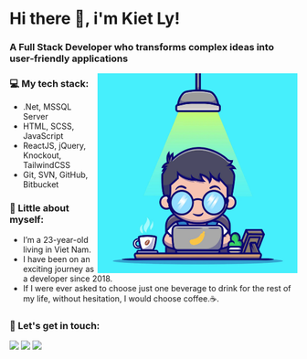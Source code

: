 # Hi there 👋, i'm Kiet Ly!

### A Full Stack Developer who transforms complex ideas into user-friendly applications

<img width="350" height="350" align="right" alt="avatar" src="https://github.com/kietly2k/kietly2k/blob/main/Programmer.png" />

### 💻 My tech stack:
- .Net, MSSQL Server
- HTML, SCSS, JavaScript
- ReactJS, jQuery, Knockout, TailwindCSS
- Git, SVN, GitHub, Bitbucket

### 🧑 Little about myself:
- I’m a 23-year-old living in Viet Nam.
- I have been on an exciting journey as a developer since 2018.
- If I were ever asked to choose just one beverage to drink for the rest of my life, without hesitation, I would choose coffee.☕.

### 🤗 Let's get in touch:

[<img src="https://img.shields.io/badge/Gmail-D14836?style=for-the-badge&logo=gmail&logoColor=white">](mailto:kietly2k@gmail.com)
[<img src="https://img.shields.io/badge/linkedin-%230077B5.svg?&style=for-the-badge&logo=linkedin&logoColor=white">](https://www.linkedin.com/in/h%C3%B9ng-ki%E1%BB%87t-l%C3%BD-9a38b9282/)
[<img src="https://img.shields.io/badge/facebook-%231877F2.svg?&style=for-the-badge&logo=facebook&logoColor=white">](https://www.facebook.com/dung.lyhung.1)
